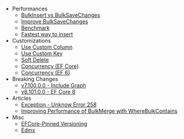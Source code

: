 - Performances
   - [BulkInsert vs BulkSaveChanges](bulk-insert-vs-bulk-savechanges.md)
   - [Improve BulkSaveChanges](improve-bulk-savechanges.md)
   - [Benchmark](benchmark.md)
   - [Fastest way to insert](fastest-way-to-insert.md)
- Customizations
   - [Use Custom Column](custom-column.md)
   - [Use Custom Key](custom-key.md)
   - [Soft Delete](soft-delete.md)
   - [Concurrency (EF Core)](concurrency.md)
   - [Concurrency (EF 6)](concurrency-ef6.md)
- Breaking Changes
   - [v7.100.0.0 - Include Graph](v7-100-0-0-include-graph.md)
   - [v8.101.0.0 - EF Core 8](v8-101-0-0-efcore-8.md)
- Articles
   - [Exception - Unknow Error 258](exception-unknown-error-258.md)
   - [Improving Performance of BulkMerge with WhereBulkContains](improving-performance-of-bulkmerge-with-wherebulkcontains.md)
- Misc
   - [EFCore-Pinned Versioning](efcore-pinned-versioning.md)
   - [Edmx](edmx.md)
